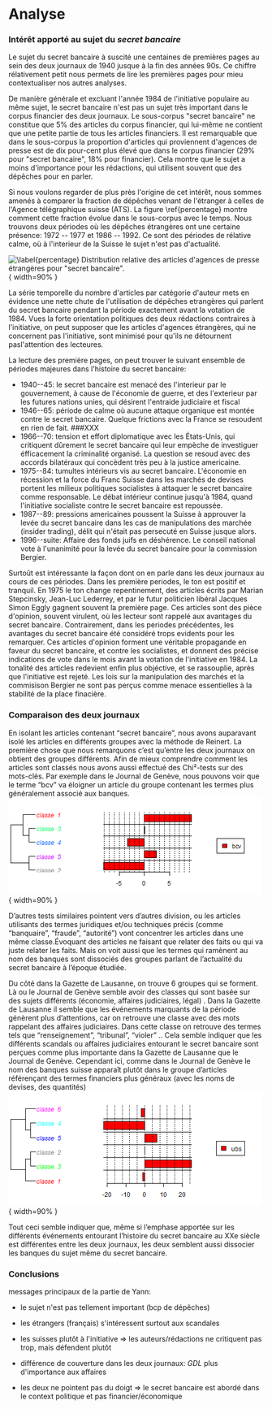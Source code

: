 
# Analyse

### Intérêt apporté au sujet du _secret bancaire_

Le sujet du secret bancaire à suscité une centaines de premières pages au sein
des deux journaux de 1940 jusque à la fin des années 90s. Ce chiffre rélativement
petit nous permets de lire les premières pages pour mieu contextualiser nos
autres analyses.

De manière générale et excluant l'année 1984 de l'initiative populaire au même
sujet, le secret bancaire n'est pas un sujet très important dans le corpus
financier des deux journaux. Le sous-corpus "secret bancaire" ne constitue que
5% des articles du corpus financier, qui lui-même ne contient que une petite
partie de tous les articles financiers. Il est remarquable que dans le sous-corpus
la proportion d'articles qui proviennent d'agences de presse est de dix pour-cent
plus élevé que dans le corpus financier (29% pour "secret bancaire", 18% pour
financier). Cela montre que le sujet a moins d'importance pour les rédactions,
qui utilisent souvent que des dépêches pour en parler.

Si nous voulons regarder de plus près l'origine de cet intérêt, nous sommes
amenés à comparer la fraction de dépêches venant de l'étranger à celles de
l'Agence télégraphique suisse (ATS). La figure \ref{percentage} montre comment
cette fraction évolue dans le sous-corpus avec le temps. Nous trouvons deux
périodes où les dépêches étrangères ont une certaine présence: 1972 -- 1977 et
1986 -- 1992. Ce sont des périodes de rélative calme, où à l'interieur de la
Suisse le sujet n'est pas d'actualité.


![\label{percentage} Distribution relative des articles d'agences de presse
étrangères pour "secret bancaire".](agency_percentage.png){ width=90% }

La série temporelle du nombre d'articles par catégorie d'auteur mets en évidence
une nette chute de l'utilisation de dépêches etrangères qui parlent du secret
bancaire pendant la période exactement avant la votation de 1984. Vues la forte
orientation politiques des deux rédactions contraires à l'initiative, on peut
supposer que les articles d'agences étrangères, qui ne concernent pas l'initiative,
sont minimisé pour qu'ils ne détournent pasl'attention des lecteures.

La lecture des première pages, on peut trouver le suivant
 ensemble de périodes majeures dans l'histoire du secret bancaire:

- 1940--45: le secret bancaire est menacé des l'interieur par le gouvernement,
    à cause de l'économie de guerre, et des l'exterieur par les futures nations
    unies, qui désirent l'entraide judiciaire et fiscal
- 1946--65: période de calme où aucune attaque organique est montée contre le
    secret bancaire. Quelque frictions avec la France se resoudent en rien de
    fait. ###XXX
- 1966--70: tension et effort diplomatique avec les États-Unis, qui critiquent
    dûrement le secret bancaire qui leur empèche de investiguer éfficacement
    la criminalité organisé. La question se resoud avec des accords bilatéraux
    qui concèdent très peu à la justice americaine.
- 1975--84: tumultes intérieurs vis au secret bancaire. L'économie en récession
    et la force du Franc Suisse dans les marchés de devises portent les milieux
    politiques socialistes à attaquer le secret bancaire comme responsable. Le
    débat intérieur continue jusqu'à 1984, quand l'initiative socialiste contre
    le secret bancaire est repoussée.
- 1987--89: pressions americaines poussent la Suisse à approuver la levée du
    secret bancaire dans les cas de manipulations des marchée (insider trading),
    délit qui n'était pas persecuté en Suisse jusque alors.
- 1996--suite: Affaire des fonds juifs en déshérence. Le conseil national vote à
    l'unanimité pour la levée du secret bancaire pour la commission Bergier.

Surtoût est intéressante la façon dont on en parle dans les deux journaux au cours
de ces périodes. Dans les première periodes, le ton est positif et tranquil.
En 1975 le ton change repentinement,
des articles écrits par Marian Stepcinsky, Jean-Luc Lederrey, et par le futur
politicien libéral Jacques Simon Eggly gagnent souvent la première page. Ces
articles sont des pièce d'opinion, souvent virulent, où les lecteur sont rappelé aux avantages du
secret bancaire. Contrairement, dans les periodes précédentes, les avantages du
secret bancaire été considéré trops evidents pour les remarquer. Ces articles
d'opinion forment une véritable propagande en faveur du secret bancaire, et
contre les socialistes, et donnent des précise indications de vote dans le
mois avant la votation de l'initiative en 1984.
La tonalité des articles redevient enfin plus objéctive, et se rassouplie, après
que l'initiative est rejeté. Les lois sur la manipulation des marchés et la
commisison Bergier ne sont pas perçus comme menace essentielles à la stabilité
de la place finacière.


### Comparaison des deux journaux
En isolant les articles contenant “secret bancaire”, nous avons auparavant isolé les articles en différents groupes avec la méthode de Reinert. La première chose que nous remarquons c’est qu’entre les deux journaux on obtient des groupes différents. 
Afin de mieux comprendre comment les articles sont classés nous avons aussi effectué des Chi²-tests sur des mots-clés.
Par exemple dans le Journal de Genève, nous pouvons voir que le terme “bcv” va éloigner un article du groupe contenant les termes plus généralement associé aux banques.
![\label{percentage} Chi²-Test du terme "bcv" dans le journal de Genève.](chibcv.png){ width=90% }

D’autres tests similaires pointent vers d’autres division, ou les articles utilisants des termes juridiques et/ou techniques précis (comme “banquaire”, “fraude”, “autorité”) vont concentrer les articles dans une même classe.Évoquant des articles ne faisant que relater des faits ou qui va juste relater les faits. Mais on voit aussi que les termes qui ramènent au nom des banques sont dissociés des groupes parlant de l’actualité du secret bancaire à l’époque étudiée.

Du côté dans la Gazette de Lausanne, on trouve 6 groupes qui se forment. Là ou le Journal de Genève semble avoir des classes qui sont basée sur des sujets différents (économie, affaires judiciaires, légal) . Dans la Gazette de Lausanne il semble que les événements marquants de la période génèrent plus d’attentions, car on retrouve une classe avec des mots rappelant des affaires judiciaires. Dans cette classe on retrouve des termes tels que “renseignement”, “tribunal”, “violer” .. Cela semble indiquer que les différents scandals ou affaires judiciaires entourant le secret bancaire sont perçues comme plus importante dans la Gazette de Lausanne que le Journal de Genève.
Cependant ici, comme dans le Journal de Genève le nom des banques suisse apparaît plutôt dans le groupe d’articles référençant des termes financiers plus généraux (avec les noms de devises, des quantités)
![\label{percentage} Chi²-Test du terme "ubs" dans la Gazette de Lausanne.](ubs_chisquare_gdl.png){ width=90% }

Tout ceci semble indiquer que, même si l’emphase apportée sur les différents événements entourant l’histoire du secret bancaire au XXe siècle est différentes entre les deux journaux, les deux semblent aussi dissocier les banques du sujet même du secret bancaire.

### Conclusions

messages principaux de la partie de Yann:
- le sujet n'est pas tellement important (bcp de dépêches)
- les étrangers (français) s'intéressent surtout aux scandales
- les suisses plutôt à l'initiative
=> les auteurs/rédactions ne critiquent pas trop, mais défendent plutôt

- différence de couverture dans les deux journaux: _GDL_ plus d'importance aux affaires
- les deux ne pointent pas du doigt
=> le secret bancaire est abordé dans le context politique et pas financier/économique
